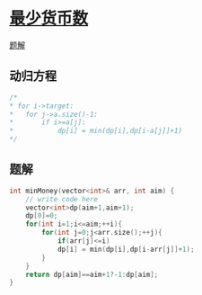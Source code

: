 # [最少货币数](https://www.nowcoder.com/practice/3911a20b3f8743058214ceaa099eeb45)
[题解](./main_1.cpp)

## 动归方程
```cpp
/*
* for i->target:
*   for j->a.size()-1:
*       if i>=a[j]:
*           dp[i] = min(dp[i],dp[i-a[j]]+1)
*/
```

## 题解
```cpp
int minMoney(vector<int>& arr, int aim) {
    // write code here
    vector<int>dp(aim+1,aim+1);
    dp[0]=0;
    for(int i=1;i<=aim;++i){
        for(int j=0;j<arr.size();++j){
            if(arr[j]<=i)
            dp[i] = min(dp[i],dp[i-arr[j]]+1);
        }
    }
    return dp[aim]==aim+1?-1:dp[aim];
}
```
